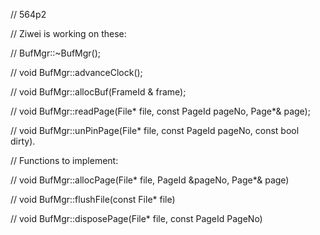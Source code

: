 // 564p2

// Ziwei is working on these:

// BufMgr::~BufMgr();

// void BufMgr::advanceClock();

// void BufMgr::allocBuf(FrameId & frame);

// void BufMgr::readPage(File* file, const PageId pageNo, Page*& page);

// void BufMgr::unPinPage(File* file, const PageId pageNo, const bool dirty).


// Functions to implement:

// void BufMgr::allocPage(File* file, PageId &pageNo, Page*& page) 

// void BufMgr::flushFile(const File* file) 

// void BufMgr::disposePage(File* file, const PageId PageNo)
